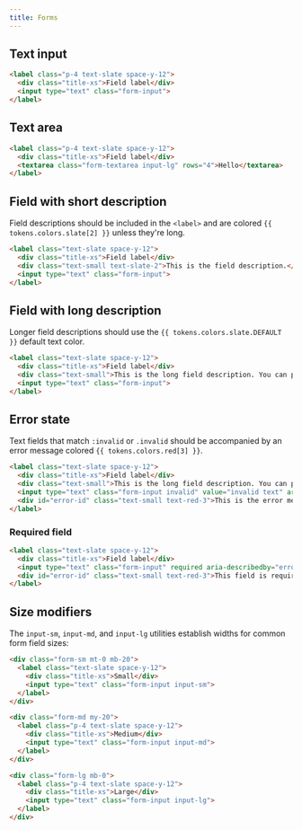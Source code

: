 ```yaml
---
title: Forms
---
```


## Text input

```html
<label class="p-4 text-slate space-y-12">
  <div class="title-xs">Field label</div>
  <input type="text" class="form-input">
</label>
```

## Text area

```html
<label class="p-4 text-slate space-y-12">
  <div class="title-xs">Field label</div>
  <textarea class="form-textarea input-lg" rows="4">Hello</textarea>
</label>
```

## Field with short description

Field descriptions should be included in the `<label>` and are colored `{{ tokens.colors.slate[2] }}` unless they're long.

```html wrapper_class="p-20"
<label class="text-slate space-y-12">
  <div class="title-xs">Field label</div>
  <div class="text-small text-slate-2">This is the field description.</div>
  <input type="text" class="form-input">
</label>
```

## Field with long description

Longer field descriptions should use the `{{ tokens.colors.slate.DEFAULT }}` default text color.

```html wrapper_class="p-20"
<label class="text-slate space-y-12">
  <div class="title-xs">Field label</div>
  <div class="text-small">This is the long field description. You can put several sentences in here, but don't make it too long!</div>
  <input type="text" class="form-input">
</label>
```

## Error state

Text fields that match `:invalid` or `.invalid` should be accompanied by an error message colored `{{ tokens.colors.red[3] }}`.

```html wrapper_class="p-20"
<label class="text-slate space-y-12">
  <div class="title-xs">Field label</div>
  <div class="text-small">This is the long field description. You can put several sentences in here, but don't make it too long!</div>
  <input type="text" class="form-input invalid" value="invalid text" aria-describedby="error-id">
  <div id="error-id" class="text-small text-red-3">This is the error message</div>
</label>
```

### Required field

```html wrapper_class="p-20"
<label class="text-slate space-y-12">
  <div class="title-xs">Field label</div>
  <input type="text" class="form-input" required aria-describedby="error-id">
  <div id="error-id" class="text-small text-red-3">This field is required.</div>
</label>
```

## Size modifiers

The `input-sm`, `input-md`, and `input-lg` utilities establish widths for common form field sizes:

```html wrapper_class="p-20"
<div class="form-sm mt-0 mb-20">
  <label class="text-slate space-y-12">
    <div class="title-xs">Small</div>
    <input type="text" class="form-input input-sm">
  </label>
</div>

<div class="form-md my-20">
  <label class="p-4 text-slate space-y-12">
    <div class="title-xs">Medium</div>
    <input type="text" class="form-input input-md">
  </label>
</div>

<div class="form-lg mb-0">
  <label class="p-4 text-slate space-y-12">
    <div class="title-xs">Large</div>
    <input type="text" class="form-input input-lg">
  </label>
</div>
```